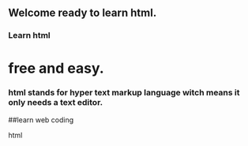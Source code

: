 ## Welcome ready to learn html.


### Learn html
# free and easy.
### html stands for hyper text markup language witch means it only needs a text editor.
##learn web coding
<p>html</p>
